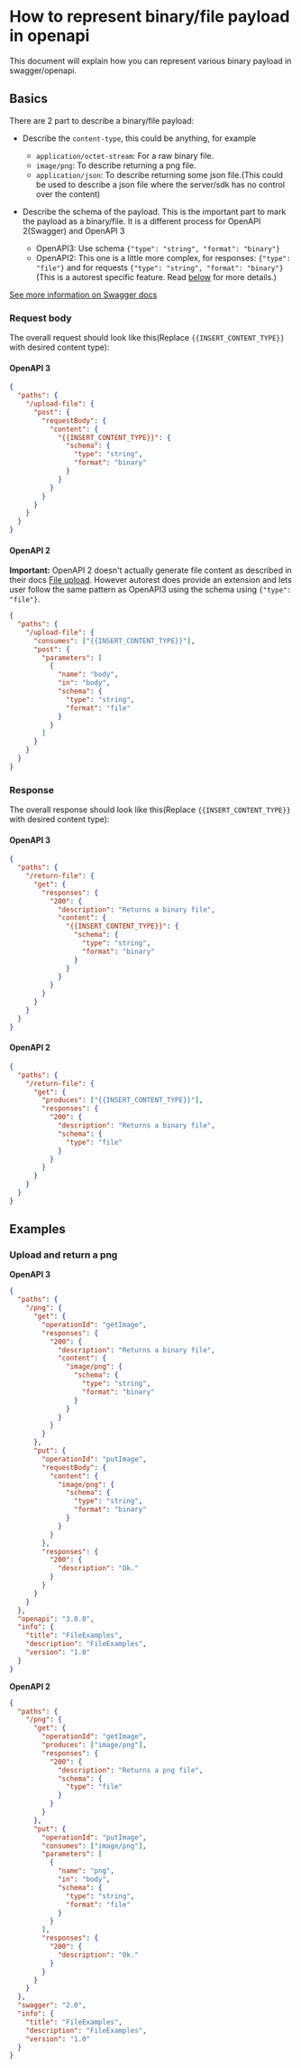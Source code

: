 # How to represent binary/file payload in openapi

This document will explain how you can represent various binary payload in swagger/openapi.

## Basics

There are 2 part to describe a binary/file payload:

- Describe the `content-type`, this could be anything, for example

  - `application/octet-stream`: For a raw binary file.
  - `image/png`: To describe returning a png file.
  - `application/json`: To describe returning some json file.(This could be used to describe a json file where the server/sdk has no control over the content)

- Describe the schema of the payload. This is the important part to mark the payload as a binary/file. It is a different process for OpenAPI 2(Swagger) and OpenAPI 3
  - OpenAPI3: Use schema `{"type": "string", "format": "binary"}`
  - OpenAPI2: This one is a little more complex, for responses: `{"type": "file"}` and for requests `{"type": "string", "format": "binary"}` (This is a autorest specific feature. Read [below](#openapi-2-1) for more details.)

[See more information on Swagger docs](https://swagger.io/docs/specification/describing-responses/#response-that-returns-a-file)

### Request body

The overall request should look like this(Replace `{{INSERT_CONTENT_TYPE}}` with desired content type):

#### OpenAPI 3

```json
{
  "paths": {
    "/upload-file": {
      "post": {
        "requestBody": {
          "content": {
            "{{INSERT_CONTENT_TYPE}}": {
              "schema": {
                "type": "string",
                "format": "binary"
              }
            }
          }
        }
      }
    }
  }
}
```

#### OpenAPI 2

**Important:** OpenAPI 2 doesn't actually generate file content as described in their docs [File upload](https://swagger.io/docs/specification/2-0/file-upload/).
However autorest does provide an extension and lets user follow the same pattern as OpenAPI3 using the schema using `{"type": "file"}`.

```json
{
  "paths": {
    "/upload-file": {
      "consumes": ["{{INSERT_CONTENT_TYPE}}"],
      "post": {
        "parameters": [
          {
            "name": "body",
            "in": "body",
            "schema": {
              "type": "string",
              "format": "file"
            }
          }
        ]
      }
    }
  }
}
```

### Response

The overall response should look like this(Replace `{{INSERT_CONTENT_TYPE}}` with desired content type):

#### OpenAPI 3

```json
{
  "paths": {
    "/return-file": {
      "get": {
        "responses": {
          "200": {
            "description": "Returns a binary file",
            "content": {
              "{{INSERT_CONTENT_TYPE}}": {
                "schema": {
                  "type": "string",
                  "format": "binary"
                }
              }
            }
          }
        }
      }
    }
  }
}
```

#### OpenAPI 2

```json
{
  "paths": {
    "/return-file": {
      "get": {
        "produces": ["{{INSERT_CONTENT_TYPE}}"],
        "responses": {
          "200": {
            "description": "Returns a binary file",
            "schema": {
              "type": "file"
            }
          }
        }
      }
    }
  }
}
```

## Examples

### Upload and return a png

**OpenAPI 3**

```json
{
  "paths": {
    "/png": {
      "get": {
        "operationId": "getImage",
        "responses": {
          "200": {
            "description": "Returns a binary file",
            "content": {
              "image/png": {
                "schema": {
                  "type": "string",
                  "format": "binary"
                }
              }
            }
          }
        }
      },
      "put": {
        "operationId": "putImage",
        "requestBody": {
          "content": {
            "image/png": {
              "schema": {
                "type": "string",
                "format": "binary"
              }
            }
          }
        },
        "responses": {
          "200": {
            "description": "Ok."
          }
        }
      }
    }
  },
  "openapi": "3.0.0",
  "info": {
    "title": "FileExamples",
    "description": "FileExamples",
    "version": "1.0"
  }
}
```

**OpenAPI 2**

```json
{
  "paths": {
    "/png": {
      "get": {
        "operationId": "getImage",
        "produces": ["image/png"],
        "responses": {
          "200": {
            "description": "Returns a png file",
            "schema": {
              "type": "file"
            }
          }
        }
      },
      "put": {
        "operationId": "putImage",
        "consumes": ["image/png"],
        "parameters": [
          {
            "name": "png",
            "in": "body",
            "schema": {
              "type": "string",
              "format": "file"
            }
          }
        ],
        "responses": {
          "200": {
            "description": "Ok."
          }
        }
      }
    }
  },
  "swagger": "2.0",
  "info": {
    "title": "FileExamples",
    "description": "FileExamples",
    "version": "1.0"
  }
}
```
